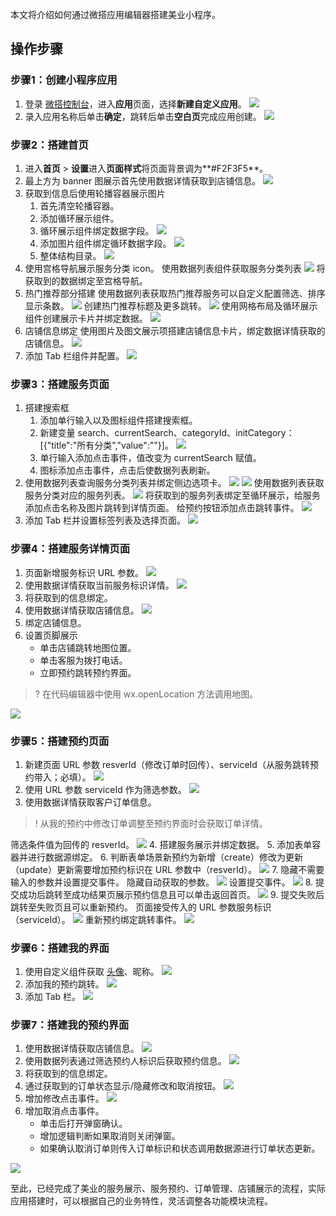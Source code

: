 本文将介绍如何通过微搭应用编辑器搭建美业小程序。

## 操作步骤
### 步骤1：创建小程序应用
1.  登录 [微搭控制台](https://console.cloud.tencent.com/lowcode)，进入**应用**页面，选择**新建自定义应用**。
![](https://qcloudimg.tencent-cloud.cn/raw/a9372c373e8813d0f6edc523ce769260.png)
2. 录入应用名称后单击**确定**，跳转后单击**空白页**完成应用创建。
![](https://qcloudimg.tencent-cloud.cn/raw/a7404dc36cd3bb5a8b2b224f94121052.png)



### 步骤2：搭建首页
1. 进入**首页** > **设置**进入**页面样式**将页面背景调为**#F2F3F5**。
2. 最上方为 banner 图展示首先使用数据详情获取到店铺信息。
![](https://qcloudimg.tencent-cloud.cn/raw/8915f3184679d29b85f2b82e00a695eb.png)
3. 获取到信息后使用轮播容器展示图片
   1. 首先清空轮播容器。
   2. 添加循环展示组件。
   3. 循环展示组件绑定数据字段。
![](https://qcloudimg.tencent-cloud.cn/raw/ec0c792c7e68f364fe8be17e5496b496.png)
   4. 添加图片组件绑定循环数据字段。
![](https://qcloudimg.tencent-cloud.cn/raw/a7aea64f3ba949b863352162d290e32d.png)
   5. 整体结构目录。
![](https://qcloudimg.tencent-cloud.cn/raw/ebb2eb957634d22c69101da925aa67c7.png)
4. 使用宫格导航展示服务分类 icon。
  使用数据列表组件获取服务分类列表
![](https://qcloudimg.tencent-cloud.cn/raw/cfc22bd7c9a89d413de0c8de7f5d8b79.png)
  将获取到的数据绑定至宫格导航。
5. 热门推荐部分搭建
使用数据列表获取热门推荐服务可以自定义配置筛选、排序显示条数。
![](https://qcloudimg.tencent-cloud.cn/raw/56b66a5a081fe2f8e4430062e944ec3b.png)
创建热门推荐标题及更多跳转。
![](https://qcloudimg.tencent-cloud.cn/raw/38d8bec79ef4e1db7175be30b8adf034.png)
使用网格布局及循环展示组件创建展示卡片并绑定数据。
![](https://qcloudimg.tencent-cloud.cn/raw/73f095b3c029c392d049ab2b6dd1260a.png)
6. 店铺信息绑定
使用图片及图文展示项搭建店铺信息卡片，绑定数据详情获取的店铺信息。
![](https://qcloudimg.tencent-cloud.cn/raw/5d1c579f681626320ffab1e55eff2cd3.png)
7. 添加 Tab 栏组件并配置。
![](https://qcloudimg.tencent-cloud.cn/raw/3fcfc7a77ffc9b376664466e5d15d580.png)

### 步骤3：搭建服务页面
1. 搭建搜索框
   1. 添加单行输入以及图标组件搭建搜索框。
   2. 新建变量 search、currentSearch、categoryId、initCategory：[{"title":"所有分类","value":""}]。
   ![](https://qcloudimg.tencent-cloud.cn/raw/51e7437b651e93589f7b866209967397.png)
   3. 单行输入添加点击事件，值改变为 currentSearch 赋值。
   4. 图标添加点击事件，点击后使数据列表刷新。
2. 使用数据列表查询服务分类列表并绑定侧边选项卡。
   ![](https://qcloudimg.tencent-cloud.cn/raw/e43d0b8203ec223801dc119f47a232ae.png)
   ![](https://qcloudimg.tencent-cloud.cn/raw/c3d7d6ae32ccf9744700eda8c17bc9fc.png)
   使用数据列表获取服务分类对应的服务列表。
   ![](https://qcloudimg.tencent-cloud.cn/raw/e1c5dc16db6c02f211b3611aaf2dac7c.png)
   将获取到的服务列表绑定至循环展示，给服务添加点击名称及图片跳转到详情页面。
   给预约按钮添加点击跳转事件。
   ![](https://qcloudimg.tencent-cloud.cn/raw/2e8bd46880276e85d0439a4c9ce705ea.png)
3. 添加 Tab 栏并设置标签列表及选择页面。
![](https://qcloudimg.tencent-cloud.cn/raw/9902797a4400d09b13df738ca2ea3a42.png)



### 步骤4：搭建服务详情页面
1. 页面新增服务标识 URL 参数。
![](https://qcloudimg.tencent-cloud.cn/raw/e524803375879f0c9d634e9fe5c93da0.png)
2. 使用数据详情获取当前服务标识详情。
![](https://qcloudimg.tencent-cloud.cn/raw/dff87d8019c85b3ef59f226e3e7e71d8.png)
3. 将获取到的信息绑定。
4. 使用数据详情获取店铺信息。
![](https://qcloudimg.tencent-cloud.cn/raw/8a265cf4518e23b7747d649a2620e705.png)
5. 绑定店铺信息。
6. 设置页脚展示
   - 单击店铺跳转地图位置。
   - 单击客服为拨打电话。
   - 立即预约跳转预约界面。
> ? 在代码编辑器中使用 wx.openLocation 方法调用地图。
>
![](https://qcloudimg.tencent-cloud.cn/raw/a08aa4f8b4d8c1ed953c974ec0db73f7.png)

### 步骤5：搭建预约页面
1. 新建页面 URL 参数 resverId（修改订单时回传）、serviceId（从服务跳转预约带入；必填）。
![](https://qcloudimg.tencent-cloud.cn/raw/b13b7d120572ca3ea3de1e8be26ebf9b.png)
2. 使用 URL 参数 serviceId 作为筛选参数。
![](https://qcloudimg.tencent-cloud.cn/raw/32c445e050808e53f0a93bc07c40b69c.png)
3. 使用数据详情获取客户订单信息。
> ! 从我的预约中修改订单调整至预约界面时会获取订单详情。
>
筛选条件值为回传的 resverId。
![](https://qcloudimg.tencent-cloud.cn/raw/ad4f916adda5d468523fef3133b36e75.png)
4. 搭建服务展示并绑定数据。
5. 添加表单容器并进行数据源绑定。
6. 判断表单场景新预约为新增（create）修改为更新（update）更新需要增加预约标识在 URL 参数中（resverId）。
![](https://qcloudimg.tencent-cloud.cn/raw/6bd7f89a1cd5276abdd4435d4bea85d7.png)
7. 隐藏不需要输入的参数并设置提交事件。
隐藏自动获取的参数。
![](https://qcloudimg.tencent-cloud.cn/raw/8c7be29f8ecc9871f854c2858c39cca2.png)
设置提交事件。
![](https://qcloudimg.tencent-cloud.cn/raw/878753b669bcf0954662b113965ede22.png)
8. 提交成功后跳转至成功结果页展示预约信息且可以单击返回首页。
![](https://qcloudimg.tencent-cloud.cn/raw/0929cafa55c9556efc5364653ef1e34c.png)
9. 提交失败后跳转至失败页且可以重新预约。
   页面接受传入的 URL 参数服务标识（serviceId）。
   ![](https://qcloudimg.tencent-cloud.cn/raw/c57bac854a29ed2f81b6850760e66005.png)
   重新预约绑定跳转事件。
   ![](https://qcloudimg.tencent-cloud.cn/raw/8b4063cf29bc056c76ecbf4ad9462100.png)

   
### 步骤6：搭建我的界面
1. 使用自定义组件获取 [头像](https://main.qcloudimg.com/raw/6cc99fc72f29b115f73157d76a420da3.png)、昵称。
![](https://qcloudimg.tencent-cloud.cn/raw/effd171323570d5b8f3526506b6fe3c3.png)
2. 添加我的预约跳转。
![](https://qcloudimg.tencent-cloud.cn/raw/5fb5b1400cdd1ecb0c9b148356e1695c.png)
3. 添加 Tab 栏。
![](https://qcloudimg.tencent-cloud.cn/raw/2f91f6fba9d6fa045f186b02e68eac5c.png)

   

### 步骤7：搭建我的预约界面
1. 使用数据详情获取店铺信息。
![](https://qcloudimg.tencent-cloud.cn/raw/4a5c7eeb8badf360752077b2022e9360.png)
2. 使用数据列表通过筛选预约人标识后获取预约信息。
![](https://qcloudimg.tencent-cloud.cn/raw/1b953dce601dcb0d0da0bd1f21dd3b17.png)
3. 将获取到的信息绑定。
4. 通过获取到的订单状态显示/隐藏修改和取消按钮。
![](https://qcloudimg.tencent-cloud.cn/raw/b0b460e072c93fbb953c0121c0dc5edc.png)
5. 增加修改点击事件。
![](https://qcloudimg.tencent-cloud.cn/raw/f435078913c331b5dbb12c606631c9c7.png)
6. 增加取消点击事件。
   - 单击后打开弹窗确认。
   - 增加逻辑判断如果取消则关闭弹窗。
   - 如果确认取消订单则传入订单标识和状态调用数据源进行订单状态更新。

 ![](https://qcloudimg.tencent-cloud.cn/raw/4606caf37439eeb0a373d9c8eac17755.png)


至此，已经完成了美业的服务展示、服务预约、订单管理、店铺展示的流程，实际应用搭建时，可以根据自己的业务特性，灵活调整各功能模块流程。
